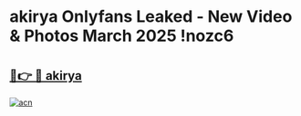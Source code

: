 # akirya Onlyfans Leaked - New Video & Photos March 2025 !nozc6

# <h2><a href="https://xd96j3.iuczelnia.edu.pl?title=akirya&ref=nozc6">🔗👉 🔴 akirya</a></h2>

[![acn](https://github.com/user-attachments/assets/0f9c940e-d8b0-45ae-aac7-cd30a18b3e1c)](https://xd96j3.iuczelnia.edu.pl?title=akirya&ref=nozc6)

